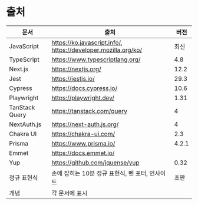 # 출처

| 문서           | 출처                                                         | 버전  |
| -------------- | ------------------------------------------------------------ | ----- |
| JavaScript     | https://ko.javascript.info/, https://developer.mozilla.org/ko/ | 최신  |
| TypeScript     | https://www.typescriptlang.org/                              | 4.8   |
| Next.js        | https://nextjs.org/                                          | 12.2  |
| Jest           | https://jestjs.io/                                           | 29.3  |
| Cypress        | https://docs.cypress.io/                                     | 10.6  |
| Playwright     | https://playwright.dev/                                      | 1.31  |
| TanStack Query | https://tanstack.com/query                                   | 4     |
| NextAuth.js    | https://next-auth.js.org/                                    | 4     |
| Chakra UI      | https://chakra-ui.com/                                       | 2.3   |
| Prisma         | https://www.prisma.io/                                       | 4.2.1 |
| Emmet          | https://docs.emmet.io/                                       |       |
| Yup            | https://github.com/jquense/yup                               | 0.32  |
| 정규 표현식    | 손에 잡히는 10분 정규 표현식, 벤 포터, 인사이트              | 초판  |
| 개념           | 각 문서에 표시                                               |       |
